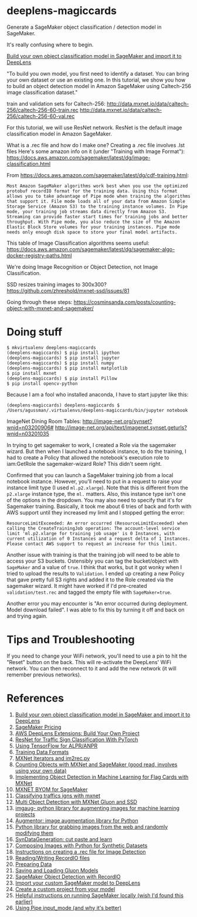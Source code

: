 # deeplens-magiccards

Generate a SageMaker object classification / detection model in SageMaker.

It's really confusing where to begin.

[Build your own object classification model in SageMaker and import it to DeepLens](https://aws.amazon.com/blogs/machine-learning/build-your-own-object-classification-model-in-sagemaker-and-import-it-to-deeplens/)

"To build you own model, you first need to identify a dataset. You can bring your own dataset or use an existing one. In this tutorial, we show you how to build an object detection model in Amazon SageMaker using Caltech-256 image classification dataset."

train and validation sets for Caltech-256:
http://data.mxnet.io/data/caltech-256/caltech-256-60-train.rec
http://data.mxnet.io/data/caltech-256/caltech-256-60-val.rec

For this tutorial, we will use ResNet network. ResNet is the default image classification model in Amazon SageMaker.

What is a .rec file and how do I make one?
Creating a .rec file involves .lst files
Here's some amazon info on it (under "Training with Image Format"):
https://docs.aws.amazon.com/sagemaker/latest/dg/image-classification.html

From https://docs.aws.amazon.com/sagemaker/latest/dg/cdf-training.html:
```
Most Amazon SageMaker algorithms work best when you use the optimized protobuf recordIO format for the training data. Using this format allows you to take advantage of Pipe mode when training the algorithms that support it. File mode loads all of your data from Amazon Simple Storage Service (Amazon S3) to the training instance volumes. In Pipe mode, your training job streams data directly from Amazon S3. Streaming can provide faster start times for training jobs and better throughput. With Pipe mode, you also reduce the size of the Amazon Elastic Block Store volumes for your training instances. Pipe mode needs only enough disk space to store your final model artifacts.
```

This table of Image Classification algorithms seems useful:
https://docs.aws.amazon.com/sagemaker/latest/dg/sagemaker-algo-docker-registry-paths.html

We're doing Image Recognition or Object Detection, not Image Classification.

SSD resizes training images to 300x300?
https://github.com/zhreshold/mxnet-ssd/issues/81

Going through these steps: https://cosminsanda.com/posts/counting-object-with-mxnet-and-sagemaker/

# Doing stuff

```
$ mkvirtualenv deeplens-magiccards
(deeplens-magiccards) $ pip install ipython
(deeplens-magiccards) $ pip install jupyter
(deeplens-magiccards) $ pip install numpy
(deeplens-magiccards) $ pip install matplotlib
$ pip install mxnet
(deeplens-magiccards) $ pip install Pillow
$ pip install opencv-python
```
Because I am a fool who installed anaconda, I have to start jupyter like this:
```
(deeplens-magiccards) deeplens-magiccards $ /Users/agussman/.virtualenvs/deeplens-magiccards/bin/jupyter notebook
```

ImageNet Dining Room Tables:
http://image-net.org/synset?wnid=n03200906#
http://image-net.org/api/text/imagenet.synset.geturls?wnid=n03201035


In trying to get sagemaker to work, I created a Role via the sagemaker wizard. But then when I launched a notebook instance, to do the training, I had to create a Policy that allowed the notebook's execution role to iam:GetRole the sagemaker-wizard Role? This didn't seem right.

Confirmed that you can launch a SageMaker training job from a local notebook instance. However, you'll need to put in a request to raise your instance limit type (I used `ml.p2.xlarge`). Note that this is different from the `p2.xlarge` instance type, the `ml.` matters. Also, this instance type isn't one of the options in the dropdown. You may also need to specify that it's for Sagemaker training. Basically, it took me about 6 tries of back and forth with AWS support until they increased my limit and I stopped getting the error:
```
ResourceLimitExceeded: An error occurred (ResourceLimitExceeded) when calling the CreateTrainingJob operation: The account-level service limit 'ml.p2.xlarge for training job usage' is 0 Instances, with current utilization of 0 Instances and a request delta of 1 Instances. Please contact AWS support to request an increase for this limit.
```

Another issue with training is that the training job will need to be able to access your S3 buckets. Ostensibly you can tag the bucket/object with `SageMaker` and a value of `true`. I think that works, but it got wonky when I tried to upload the results to `Validation`. I ended up creating a new Policy that gave pretty full S3 rights and added it to the Role created via the sagemaker wizard. It might have worked if I'd pre-created `validation/test.rec` and tagged the empty file with `SageMaker=true`.



Another error you may encounter is "An error occurred during deployment. Model download failed". I was able to fix this by turning it off and back on and trying again.


# Tips and Troubleshooting

If you need to change your WiFi network, you'll need to use a pin to hit the "Reset" button on the back. This will re-activate the DeepLens' WiFi network. You can then reconnect to it and add the new network (it will remember previous networks).


# References
1) [Build your own object classification model in SageMaker and import it to DeepLens](https://aws.amazon.com/blogs/machine-learning/build-your-own-object-classification-model-in-sagemaker-and-import-it-to-deeplens/)
2) [SageMaker Pricing](https://aws.amazon.com/sagemaker/pricing/)
3) [AWS DeepLens Extensions: Build Your Own Project](https://aws.amazon.com/blogs/machine-learning/aws-deeplens-extensions-build-your-own-project/)
4) [ResNet for Traffic Sign Classification With PyTorch](https://towardsdatascience.com/resnet-for-traffic-sign-classification-with-pytorch-5883a97bbaa3)
5) [Using TensorFlow for ALPR/ANPR](https://matthewearl.github.io/2016/05/06/cnn-anpr/)
6) [Training Data Formats](https://docs.aws.amazon.com/sagemaker/latest/dg/cdf-training.html)
7) [MXNet Iterators and im2rec.py](https://mxnet.incubator.apache.org/tutorials/basic/data.html?highlight=im2rec)
8) [Counting Objects with MXNet and SageMaker (good read, involves using your own data)](https://cosminsanda.com/posts/counting-object-with-mxnet-and-sagemaker/)
9) [Implementing Object Detection in Machine Learning for Flag Cards with MXNet](https://medium.com/ymedialabs-innovation/implementing-object-detection-in-machine-learning-for-flag-cards-with-mxnet-6bc276bb0b14)
10) [MXNET BYOM for SageMaker](https://github.com/awslabs/amazon-sagemaker-examples/blob/master/advanced_functionality/mxnet_mnist_byom/mxnet_mnist.ipynb)
11) [Classifying traffics igns with mxnet](https://www.oreilly.com/ideas/classifying-traffic-signs-with-mxnet-an-introduction-to-computer-vision-with-neural-networks)
12) [Multi Object Detection with MXNet Gluon and SSD](https://gluon.mxnet.io/chapter08_computer-vision/object-detection.html)
13) [imgaug- python library for augmenting images for machine learning projects](https://github.com/aleju/imgaug)
14) [Augmentor: image augmentation library for Python](https://github.com/mdbloice/Augmentor)
14) [Python library for grabbing images from the web and randomly modifying them](https://github.com/tomahim/py-image-dataset-generator)
15) [SynDataGeneration: cut paste and learn](https://github.com/debidatta/syndata-generation)
16) [Composing Images with Python for Synthetic Datasets](https://www.immersivelimit.com/tutorials/composing-images-with-python-for-synthetic-datasets)
17) [Instructions on creating a .rec file for Image Detection](https://mxnet.incubator.apache.org/versions/master/api/python/image/image.html)
18) [Reading/Writing RecordIO files](https://mxnet.incubator.apache.org/tutorials/basic/data.html)
19) [Preparing Data](https://mxnet.incubator.apache.org/faq/finetune.html)
20) [Saving and Loading Gluon Models](https://mxnet.incubator.apache.org/tutorials/gluon/save_load_params.html)
21) [SageMaker Object Detection with RecordIO](https://github.com/awslabs/amazon-sagemaker-examples/blob/master/introduction_to_amazon_algorithms/object_detection_pascalvoc_coco/object_detection_recordio_format.ipynb)
22) [Import your custom SageMaker model to DeepLens](https://docs.aws.amazon.com/deeplens/latest/dg/deeplens-import-from-sagemaker.html)
23) [Create a custom project from your model](https://docs.aws.amazon.com/deeplens/latest/dg/deeplens-create-custom-project.html)
24) [Helpful instructions on running SageMaker locally (wish I'd found this earlier)](https://medium.com/akeneo-labs/machine-learning-workflow-with-sagemaker-b83b293337ff)
25) [Using Pipe input_mode (and why it's better)](https://aws.amazon.com/blogs/machine-learning/using-pipe-input-mode-for-amazon-sagemaker-algorithms/)
